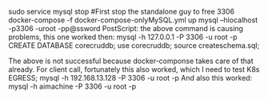 sudo service mysql stop #First stop the standalone guy to free 3306
docker-compose -f docker-compose-onlyMySQL.yml up
mysql –hlocalhost  -p3306 -uroot -pp@ssword
PostScript: the above command is causing problems, this one worked then:
mysql -h 127.0.0.1 -P 3306 -u root -p 
CREATE DATABASE corecruddb;
use corecruddb;
source createschema.sql;

The above is not successful because docker-componse takes care of that already.
For client call, fortunately this also worked, which I need to test K8s EGRESS;
mysql -h 192.168.13.128 -P 3306 -u root -p 
And also this worked:
mysql -h aimachine -P 3306 -u root -p
